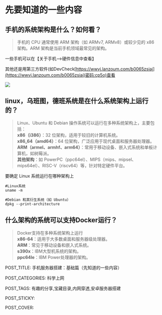 # 先要知道的一些内容

## **手机的系统架构是什么？如何看？**

> 手机的 CPU 通常使用 ARM 架构（如 ARMv7, ARMv8）或较少见的 x86 架构。ARM 架构是当前手机领域最常见的架构。

一些手机可以在【关于手机-->硬件信息中查看】

其他还是用第三方软件(如DevCheck[https://wwvj.lanzoum.com/b0065zsiaj](https://wwvj.lanzoum.com/b0065zsiaj)密码:cp5o)查看

![](http://www.kdocs.cn/api/v3/office/copy/OUpZWVBNK1BpWWlzeUtvSzJlTGg4RU9ydm8xeHdLcmE0V2xKMnNGSUVoYWpXQnIrcFgzZFZWR2Z5ckRQMGZ5ak9wVHZiSnlLOHBhTkErUjlzcXFFSExRNVQ2cHVDa3pMRWVMUnczUWlnQm9pMHpORkU2MFpHcVN6RkRlNkF2dGZBakVIQWFlWmVSQmZuUDhhZDNwTkgrMkRqMnc2Y1BFKzNtSXFhMFlSU2x1cUZsc3BXQjEyQUh1ejBkdXhDWkZiRWl4VUEvSGIwVzdVSy9RZ0E3ZkFzTXVnT3BTTEc5L1RmYVRMOHFEMzlaUVZsQ213RmY3dnFpV2VZSldNeWV0dkF0dXpRT0d1OEVzPQ==/attach/object/WCEPEVY7ABAGU?)

## **linux，乌班图，德班系统是在什么系统架构上运行的？**

> Linux、Ubuntu 和 Debian 操作系统可以运行在多种系统架构上，主要包括：  
> **x86（i386）**：32 位架构，适用于较旧的计算机系统。  
> **x86_64（amd64）**：64 位架构，广泛应用于现代桌面和服务器处理器。  
> **ARM（armel、armhf、arm64）**：常用于移动设备、嵌入式系统和单板计算机，如树莓派。  
> **其他架构**：如 PowerPC（ppc64el）、MIPS（mips、mipsel、mips64el）、RISC-V（riscv64）等，针对特定硬件平台。

要确定 Linux 系统运行在哪种架构上

```
#Linux系统
uname -m

#Debian 和其衍生系统（如 Ubuntu）
dpkg --print-architecture
```

## **什么架构的系统可以支持Docker运行？**

> Docker支持在多种系统架构上运行  
> **x86-64**：适用于大多数桌面和服务器级处理器。  
> **ARM**：常见于移动设备和嵌入式系统。  
> **s390x**：IBM大型机系统的架构。  
> **ppc64le**：IBM Power处理器的架构。

POST_TITLE: 手机服务器搭建：基础篇（先知道的一些内容）

POST_CATEGORIES: 科学上网

POST_TAGS: 有趣的分享,宝藏目录,内网穿透,安卓服务器搭建

POST_STICKY:

POST_COVER:
<!--stackedit_data:
eyJoaXN0b3J5IjpbMjAyNjQ0Nzg4OF19
-->